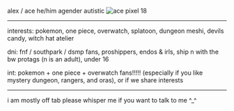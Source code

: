 alex / ace he/him agender autistic ![ace pixel](https://file.garden/ZbvTeWMdBBpQCORe/one%20piece/ace/ace2.gif) 18

***

interests: pokemon, one piece, overwatch, splatoon, dungeon meshi, devils candy, witch hat atelier

dni: fnf / southpark / dsmp fans, proshippers, endos & irls, ship n with the bw protags (n is an adult), under 16

int: pokemon + one piece + overwatch fans!!!!! (especially if you like mystery dungeon, rangers, and oras), or if we share interests 

 ***
 
i am mostly off tab please whisper me if you want to talk to me ^_^
